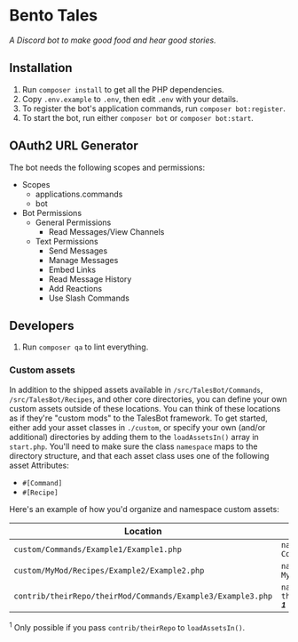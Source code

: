 
# Bento Tales

_A Discord bot to make good food and hear good stories._

## Installation

1. Run `composer install` to get all the PHP dependencies.
2. Copy `.env.example` to `.env`, then edit `.env` with your details.
3. To register the bot's application commands, run `composer bot:register`.
4. To start the bot, run either `composer bot` or `composer bot:start`.

## OAuth2 URL Generator

The bot needs the following scopes and permissions:

- Scopes
  - applications.commands
  - bot
- Bot Permissions
  - General Permissions
    - Read Messages/View Channels
  - Text Permissions
    - Send Messages
    - Manage Messages
    - Embed Links
    - Read Message History
    - Add Reactions
    - Use Slash Commands

## Developers

1. Run `composer qa` to lint everything.

### Custom assets

In addition to the shipped assets available in `/src/TalesBot/Commands`,
`/src/TalesBot/Recipes`, and other core directories, you can define your own
custom assets outside of these locations. You can think of these locations
as if they're "custom mods" to the TalesBot framework. To get started, either
add your asset classes in `./custom`, or specify your own (and/or additional)
directories by adding them to the `loadAssetsIn()` array in `start.php`.
You'll need to make sure the class `namespace` maps to the directory structure,
and that each asset class uses one of the following asset Attributes:

* `#[Command]`
* `#[Recipe]`

Here's an example of how you'd organize and namespace custom assets:

| Location                                                    | Namespace                                                 |
|-------------------------------------------------------------|-----------------------------------------------------------|
| `custom/Commands/Example1/Example1.php`                     | `namespace Commands\Example1`                             |
| `custom/MyMod/Recipes/Example2/Example2.php`                | `namespace MyMod\Recipes\Example2`                        |
| `contrib/theirRepo/theirMod/Commands/Example3/Example3.php` | `namespace theirMod\Commands\Example3` ***<sup>1</sup>*** |

<sup>1</sup> Only possible if you pass `contrib/theirRepo` to `loadAssetsIn()`.

